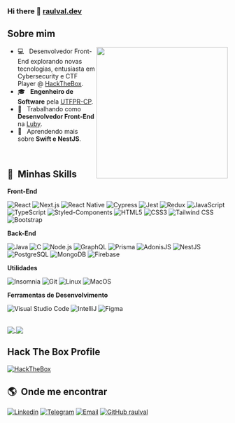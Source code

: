### Hi there 👋 <a href="https://raulval.dev">raulval.dev</a>

##  Sobre mim

<img align="right" width="300" src="https://i2.wp.com/allhtaccess.info/wp-content/uploads/2018/03/programming.gif?fit=1281%2C716&ssl=1" />

- 💻 &nbsp; Desenvolvedor Front-End explorando novas tecnologias, entusiasta em Cybersecurity e CTF Player @ <a href="https://app.hackthebox.com/profile/58032">HackTheBox</a>.
- 🎓 &nbsp; **Engenheiro de Software** pela <a href="http://www.utfpr.edu.br/">UTFPR-CP</a>.
- 💼 &nbsp; Trabalhando como **Desenvolvedor Front-End** na <a href="https://luby.com.br/">Luby</a>.
- 🌱 &nbsp; Aprendendo mais sobre **Swift e NestJS**.


<br/>

## :rocket: &nbsp;Minhas Skills

**Front-End**
  
  ![React](https://img.shields.io/badge/React-20232A?style=for-the-badge&logo=react&logoColor=61DAFB)
  ![Next.js](https://img.shields.io/badge/Next.js-20232A?style=for-the-badge&logo=next.js)
  ![React Native](https://img.shields.io/badge/React_Native-20232A?style=for-the-badge&logo=react&logoColor=61DAFB)
  ![Cypress](https://img.shields.io/badge/Cypress-20232A?style=for-the-badge&logo=cypress)
  ![Jest](https://img.shields.io/badge/Jest-20232A?style=for-the-badge&logo=jest)
  ![Redux](https://img.shields.io/badge/Redux-593D88?style=for-the-badge&logo=redux&logoColor=white)
  ![JavaScript](https://img.shields.io/badge/JavaScript-323330?style=for-the-badge&logo=javascript&logoColor=F7DF1E)
  ![TypeScript](https://img.shields.io/badge/TypeScript-white?style=for-the-badge&logo=typescript)
  ![Styled-Components](https://img.shields.io/badge/Styled--components-20232A?style=for-the-badge&logo=styled-components)
  ![HTML5](https://img.shields.io/badge/HTML5-E34F26?style=for-the-badge&logo=html5&logoColor=white)
  ![CSS3](https://img.shields.io/badge/CSS3-1572B6?style=for-the-badge&logo=css3&logoColor=white)
  ![Tailwind CSS](https://img.shields.io/badge/Tailwind-20232A?style=for-the-badge&logo=tailwindcss)
  ![Bootstrap](https://img.shields.io/badge/Bootstrap-563D7C?style=for-the-badge&logo=bootstrap&logoColor=white)
  
  
  
  
**Back-End**

  ![Java](https://img.shields.io/badge/Java-ED8B00?style=for-the-badge&logo=java&logoColor=white)
  ![C](https://img.shields.io/badge/C-00599C?style=for-the-badge&logo=c&logoColor=white)
  ![Node.js](https://img.shields.io/badge/Node.js-43853D?style=for-the-badge&logo=node.js&logoColor=white)
  ![GraphQL](https://img.shields.io/badge/GraphQL-e10098?style=for-the-badge&logo=graphql&logoColor=white)
  ![Prisma](https://img.shields.io/badge/Prisma-20232A?style=for-the-badge&logo=prisma)
  ![AdonisJS](https://img.shields.io/badge/AdonisJS-6352EC?style=for-the-badge&logo=adonisjs)
  ![NestJS](https://img.shields.io/badge/NestJS-e0234e?style=for-the-badge&logo=nestjs)
  ![PostgreSQL](https://img.shields.io/badge/PostgreSQL-316192?style=for-the-badge&logo=postgresql&logoColor=white)
  ![MongoDB](https://img.shields.io/badge/MongoDB-4EA94B?style=for-the-badge&logo=mongodb&logoColor=white)
  ![Firebase](https://img.shields.io/badge/Firebase-F29D0C?style=for-the-badge&logo=firebase&logoColor=white)
  
  

**Utilidades**

  ![Insomnia](https://img.shields.io/badge/-Insomnia-593D88?style=for-the-badge&logo=insomnia&logoColor=white)
  ![Git](https://img.shields.io/badge/Git-E34F26?style=for-the-badge&logo=git&logoColor=white)
  ![Linux](https://img.shields.io/badge/Linux-E34F26?style=for-the-badge&logo=linux&logoColor=white)
  ![MacOS](https://img.shields.io/badge/MacOS-000?style=for-the-badge&logo=apple&logoColor=white)
  
  

**Ferramentas de Desenvolvimento**

  ![Visual Studio Code](https://img.shields.io/badge/-VS%20Code-1572B6?style=for-the-badge&logo=visual-studio-code&logoColor=white)
  ![IntelliJ](https://img.shields.io/badge/-IntelliJ-323330?style=for-the-badge&logo=intellij-idea&logoColor=white)
  ![Figma](https://img.shields.io/badge/-Figma-323330?style=for-the-badge&logo=figma&logoColor=white)

<br/>

<a href="https://github.com/raulval">
  <img align="center" src="https://bellomia-readme-stats.vercel.app/api/top-langs/?username=raulval&theme=dracula&hide_langs_below=1&layout=compact&langs_count=8" />
</a>

<a href="https://github.com/raulval">
  <img align="center" src="https://bellomia-readme-stats.vercel.app/api?username=raulval&theme=dracula&show_icons=true&count_private=true&include_all_commits=true" />
</a>

<br/>

## Hack The Box Profile
[![HackTheBox](https://www.hackthebox.com/badge/image/58032)](https://app.hackthebox.com/profile/58032)


## :earth_americas: &nbsp;Onde me encontrar

[![Linkedin](https://img.shields.io/badge/-Linkedin-blue?style=for-the-badge&logo=Linkedin&logoColor=white&link=https://www.linkedin.com/in/raulval/)](https://www.linkedin.com/in/raulval/)
[![Telegram](https://img.shields.io/badge/Telegram-2CA5E0?style=for-the-badge&logo=telegram&logoColor=white&link=https://t.me/raul_val)](https://t.me/raul_val)
[![Email](https://img.shields.io/badge/raulval@pm.me-8B89CC?style=for-the-badge&logo=email&logoColor=white&link=mailto:raulval@pm.me)](mailto:raulval@pm.me)
[![GitHub raulval]( https://img.shields.io/github/followers/raulval?label=follow&style=for-the-badge)](https://github.com/raulval)
